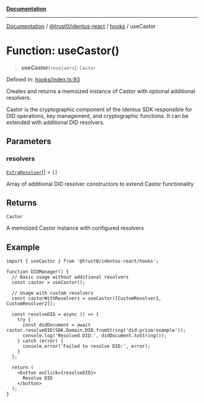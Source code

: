 [**Documentation**](../../../../README.md)

***

[Documentation](../../../../README.md) / [@trust0/identus-react](../../README.md) / [hooks](../README.md) / useCastor

# Function: useCastor()

> **useCastor**(`resolvers`): `Castor`

Defined in: [hooks/index.ts:93](https://github.com/trust0-project/identus/blob/b4ede682a782af9435b8aeff2f2edb2fc71c7d92/packages/identus-react/src/hooks/index.ts#L93)

Creates and returns a memoized instance of Castor with optional additional resolvers.

Castor is the cryptographic component of the Identus SDK responsible for DID operations,
key management, and cryptographic functions. It can be extended with additional DID resolvers.

## Parameters

### resolvers

[`ExtraResolver`](../type-aliases/ExtraResolver.md)[] = `[]`

Array of additional DID resolver constructors to extend Castor functionality

## Returns

`Castor`

A memoized Castor instance with configured resolvers

## Example

```tsx
import { useCastor } from '@trust0/identus-react/hooks';

function DIDManager() {
  // Basic usage without additional resolvers
  const castor = useCastor();
  
  // Usage with custom resolvers
  const castorWithResolvers = useCastor([CustomResolver1, CustomResolver2]);
  
  const resolveDID = async () => {
    try {
      const didDocument = await castor.resolveDID(SDK.Domain.DID.fromString('did:prism:example'));
      console.log('Resolved DID:', didDocument.toString());
    } catch (error) {
      console.error('Failed to resolve DID:', error);
    }
  };
  
  return (
    <button onClick={resolveDID}>
      Resolve DID
    </button>
  );
}
```
